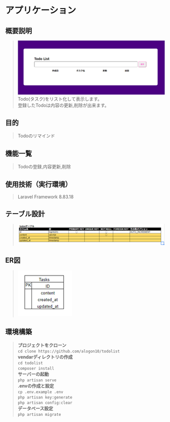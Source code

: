 # アプリケーション
## 概要説明
>![Top Page](無題.png)
>Todo(タスク)をリスト化して表示します。  
>登録したTodoは内容の更新,削除が出来ます。

## 目的
>Todoのリマインド

## 機能一覧
>Todoの登録,内容更新,削除

## 使用技術（実行環境）
>Laravel Framework 8.83.18

## テーブル設計
>![table](tables.png)

## ER図
>![ER図](ERdiagram.png)

## 環境構築
>**プロジェクトをクローン**  
>`cd clone https://github.com/alogon10/todolist`  
>**vendarディレクトリの作成**  
>`cd todolist`  
>`composer install`  
>**サーバーの起動**  
>`php artisan serve`  
>**.envの作成と設定**  
>`cp .env.example .env`  
>`php artisan key:generate`  
>`php artisan config:clear`  
>**データベース設定**  
>`php artisan migrate`
